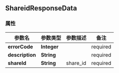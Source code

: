 <a name="ShareidResponseData"></a>
## ShareidResponseData
### 属性
参数名 | 参数类型 | 参数描述 | 备注
------------ | ------------- | ------------- | -------------
**errorCode** | **Integer** |  |  required 
**description** | **String** |  |  required 
**shareId** | **String** | share_id |  required 




